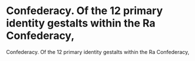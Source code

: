 # Confederacy. Of the 12 primary identity gestalts within the Ra Confederacy,

Confederacy. Of the 12 primary identity gestalts within the Ra Confederacy,